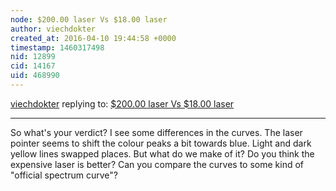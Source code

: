 ```yaml
---
node: $200.00 laser Vs $18.00 laser
author: viechdokter
created_at: 2016-04-10 19:44:58 +0000
timestamp: 1460317498
nid: 12899
cid: 14167
uid: 468990
---
```




[viechdokter](../profile/viechdokter) replying to: [$200.00 laser Vs $18.00 laser](../notes/dhaffnersr/03-31-2016/200-00-laser-vs-18-00-laser)

----
So what's your verdict? I see some differences in the curves. The laser pointer seems to shift the colour peaks a bit towards blue. Light and dark yellow lines swapped places. But what do we make of it? Do you think the expensive laser is better? Can you compare the curves to some kind of "official spectrum curve"?